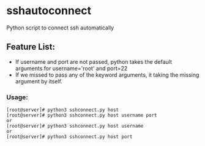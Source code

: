 # sshautoconnect
Python script to connect ssh automatically 

## Feature List:
* If username and port are not passed, python takes the default arguments for username='root' and port=22 <br />
* If we missed to pass any of the keyword arguments, it taking the missing argument by itself.

### Usage:
```
[root@server]# python3 sshconnect.py host 
[root@server]# python3 sshconnect.py host username port
or
[root@server]# python3 sshconnect.py host username 
or
[root@server]# python3 sshconnect.py host port 
````
